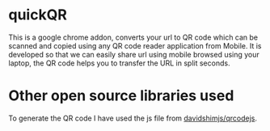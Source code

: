 # quickQR
This is a google chrome addon, converts your url to QR code which can be scanned and copied using any QR code reader application from Mobile. It is developed so that we can easily share url using mobile browsed using your laptop, the QR code helps you to transfer the URL in split seconds.

# Other open source libraries used
To generate the QR code I have used the js file from [davidshimjs/qrcodejs](https://github.com/davidshimjs/qrcodejs).
